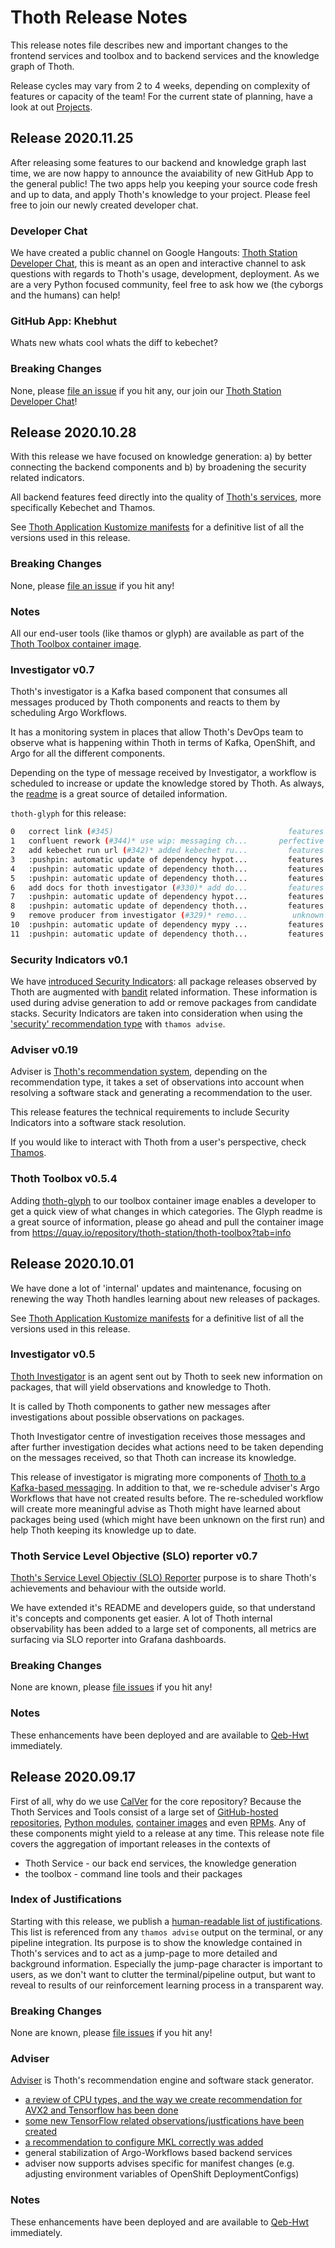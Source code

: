 # Thoth Release Notes

This release notes file describes new and important changes to the frontend services and toolbox and to backend
services and the knowledge graph of Thoth.

Release cycles may vary from 2 to 4 weeks, depending on complexity of features or capacity of the team! For the current
state of planning, have a look at out [Projects](https://github.com/orgs/thoth-station/projects).

## Release 2020.11.25

After releasing some features to our backend and knowledge graph last time, we are now happy to announce the avaiability
of new GitHub App to the general public! The two apps help you keeping your source code fresh and up to data, and
apply Thoth's knowledge to your project. Please feel free to join our newly created developer chat.

### Developer Chat

We have created a public channel on Google Hangouts: [Thoth Station Developer Chat](https://chat.google.com/room/AAAAVjnVXFk),
this is meant as an open and interactive channel to ask questions with regards to Thoth's usage, development, deployment.
As we are a very Python focused community, feel free to ask how we (the cyborgs and the humans) can help!

### GitHub App: Khebhut

Whats new whats cool whats the diff to kebechet?



### Breaking Changes

None, please [file an issue](https://github.com/thoth-station/core/issues) if you hit any, our join our
[Thoth Station Developer Chat](https://chat.google.com/room/AAAAVjnVXFk)!

## Release 2020.10.28

With this release we have focused on knowledge generation: a) by better connecting the backend components and b) by
broadening the security related indicators.

All backend features feed directly into the quality of [Thoth's services](https://github.com/thoth-station/core/blob/master/docs/ROADMAP.md#thoth-services),
more specifically Kebechet and Thamos.

See [Thoth Application Kustomize manifests](https://github.com/thoth-station/thoth-application/tree/v2020.10.28) for a
definitive list of all the versions used in this release.

### Breaking Changes

None, please [file an issue](https://github.com/thoth-station/core/issues) if you hit any!

### Notes

All our end-user tools (like thamos or glyph) are available as part of the
[Thoth Toolbox container image](https://quay.io/repository/thoth-station/thoth-toolbox?tab=info).

### Investigator v0.7

Thoth's investigator is a Kafka based component that consumes all messages produced by Thoth components and reacts to
them by scheduling Argo Workflows.

It has a monitoring system in places that allow Thoth's DevOps team to observe what is happening within Thoth in
terms of Kafka, OpenShift, and Argo for all the different components.

Depending on the type of message received by Investigator, a workflow is scheduled to increase or update the knowledge
stored by Thoth. As always, the [readme](https://github.com/thoth-station/investigator#welcome-to-thoths-investigator-documentation)
is a great source of detailed information.

`thoth-glyph` for this release:

```bash
0   correct link (#345)                                       features
1   confluent rework (#344)* use wip: messaging ch...       perfective
2   add kebechet run url (#342)* added kebechet ru...         features
3   :pushpin: automatic update of dependency hypot...         features
4   :pushpin: automatic update of dependency thoth...         features
5   :pushpin: automatic update of dependency thoth...         features
6   add docs for thoth investigator (#330)* add do...         features
7   :pushpin: automatic update of dependency hypot...         features
8   :pushpin: automatic update of dependency thoth...         features
9   remove producer from investigator (#329)* remo...          unknown
10  :pushpin: automatic update of dependency mypy ...         features
11  :pushpin: automatic update of dependency thoth...         features
```

### Security Indicators v0.1

We have [introduced Security Indicators](https://github.com/thoth-station/workflows/issues/26): all package releases
observed by Thoth are augmented with [bandit](https://github.com/PyCQA/bandit) related information. These information
is used during advise generation to add or remove packages from candidate stacks. Security Indicators are taken into
consideration when using the ['security' recommendation type](https://thoth-station.ninja/recommendation-types/)
with `thamos advise`.

### Adviser v0.19

Adviser is [Thoth's recommendation system](https://github.com/thoth-station/adviser#thoth-adviser), depending on the
recommendation type, it takes a set of observations into account when resolving a software stack and generating a
recommendation to the user.

This release features the technical requirements to include Security Indicators into a software stack resolution.

If you would like to interact with Thoth from a user's perspective, check [Thamos](https://github.com/thoth-station/thamos).

### Thoth Toolbox v0.5.4

Adding [thoth-glyph](https://github.com/thoth-station/glyph) to our toolbox container image enables a developer to get
a quick view of what changes in which categories. The Glyph readme is a great source of information, please go ahead
and pull the container image from https://quay.io/repository/thoth-station/thoth-toolbox?tab=info

## Release 2020.10.01

We have done a lot of 'internal' updates and maintenance, focusing on renewing the way Thoth handles learning
about new releases of packages.

See [Thoth Application Kustomize manifests](https://github.com/thoth-station/thoth-application/tree/v2020.10.01) for a
definitive list of all the versions used in this release.

### Investigator v0.5

[Thoth Investigator](https://github.com/thoth-station/investigator/) is an agent sent out by Thoth to seek new
information on packages, that will yield observations and knowledge to Thoth.

It is called by Thoth components to gather new messages after investigations about possible observations on packages.

Thoth Investigator centre of investigation receives those messages and after further investigation decides what
actions need to be taken depending on the messages received, so that Thoth can increase its knowledge.

This release of investigator is migrating more components of [Thoth to a Kafka-based messaging](https://github.com/thoth-station/messaging).
In addition to that, we re-schedule adviser's Argo Workflows that have not created results before. The re-scheduled
workflow will create more meaningful advise as Thoth might have learned about packages being used (which might have
been unknown on the first run) and help Thoth keeping its knowledge up to date.

### Thoth Service Level Objective (SLO) reporter v0.7

[Thoth's Service Level Objectiv (SLO) Reporter](https://github.com/thoth-station/slo-reporter) purpose is to share
Thoth's achievements and behaviour with the outside world.

We have extended it's README and developers guide, so that understand it's concepts and components get easier. A lot
of Thoth internal observability has been added to a large set of components, all metrics are surfacing via SLO reporter
into Grafana dashboards.

### Breaking Changes

None are known, please [file issues](https://github.com/thoth-station/core/issues) if you hit any!

### Notes

These enhancements have been deployed and are available to [Qeb-Hwt](https://github.com/apps/Qeb-Hwt) immediately.

## Release 2020.09.17

First of all, why do we use [CalVer](https://calver.org/) for the core repository? Because the Thoth Services and
Tools consist of a large set of [GitHub-hosted repositories](https://github.com/thoth-station/),
[Python modules](https://pypi.org/search/?q=thoth-), [container images](https://quay.io/organization/thoth-station) and
even [RPMs](https://pkgs.org/search/?q=micropipenv).
Any of these components might yield to a release at any time. This release note file covers the aggregation of important
releases in the contexts of

* Thoth Service - our back end services, the knowledge generation
* the toolbox - command line tools and their packages

### Index of Justifications

Starting with this release, we publish a [human-readable list of justifications](https://thoth-station.ninja/justifications). This list is referenced from any `thamos advise` output on the terminal, or any pipeline integration. Its purpose is
to show the knowledge contained in Thoth's services and to act as a jump-page to more detailed and background information.
Especially the jump-page character is important to users, as we don't want to clutter the terminal/pipeline output, but
want to reveal to results of our reinforcement learning process in a transparent way.

### Breaking Changes

None are known, please [file issues](https://github.com/thoth-station/core/issues) if you hit any!

### Adviser

[Adviser](https://github.com/thoth-station/adviser) is Thoth's recommendation engine and software stack generator.

* [a review of CPU types, and the way we create recommendation for AVX2 and Tensorflow has been done](https://github.com/thoth-station/adviser/issues/1022)
* [some new TensorFlow related observations/justfications have been created](https://github.com/thoth-station/adviser/commit/46da6d0fa8208a36f6804049b600c5e7e0ae83ea)
* [a recommendation to configure MKL correctly was added](https://github.com/thoth-station/adviser/commit/c7474f7720773a6acc79321eb4d8d73aa671df3f)
* general stabilization of Argo-Workflows based backend services
* adviser now supports advises specific for manifest changes (e.g. adjusting environment variables of OpenShift
DeploymentConfigs)

### Notes

These enhancements have been deployed and are available to [Qeb-Hwt](https://github.com/apps/Qeb-Hwt) immediately.
